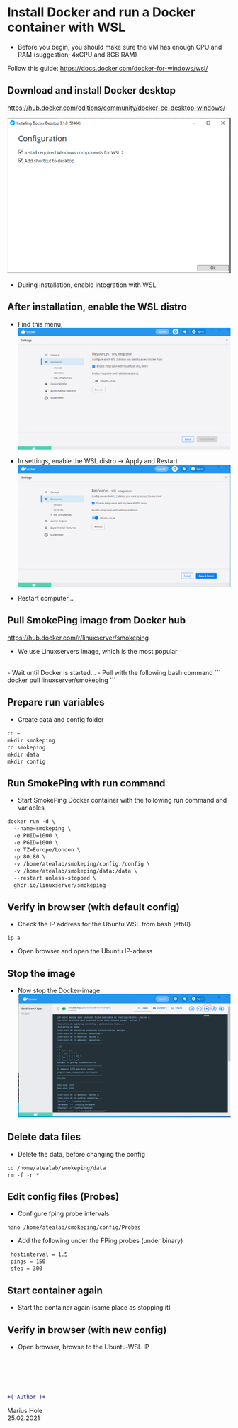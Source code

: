 # Install Docker and run a Docker container with WSL

- Before you begin, you should make sure the VM has enough CPU and RAM (suggestion; 4xCPU and 8GB RAM)

Follow this guide: https://docs.docker.com/docker-for-windows/wsl/

## Download and install Docker desktop

https://hub.docker.com/editions/community/docker-ce-desktop-windows/

![x](/04-Marius/00-files/docker-wsl2-01.png "x")
- During installation, enable integration with WSL


## After installation, enable the WSL distro

- Find this menu;
![x](/04-Marius/00-files/docker-wsl2-02.png "x")  

- In settings, enable the WSL distro -> Apply and Restart
![x](/04-Marius/00-files/docker-wsl2-03.png "x")
- Restart computer...

## Pull SmokePing image from Docker hub

https://hub.docker.com/r/linuxserver/smokeping
- We use Linuxservers image, which is the most popular
<br>
- Wait until Docker is started...
- Pull with the following bash command
```
docker pull linuxserver/smokeping
```

## Prepare run variables

- Create data and config folder
```
cd ~
mkdir smokeping
cd smokeping
mkdir data
mkdir config
```

## Run SmokePing with run command

- Start SmokePing Docker container with the following run command and variables
```
docker run -d \
  --name=smokeping \
  -e PUID=1000 \
  -e PGID=1000 \
  -e TZ=Europe/London \
  -p 80:80 \
  -v /home/atealab/smokeping/config:/config \
  -v /home/atealab/smokeping/data:/data \
  --restart unless-stopped \
  ghcr.io/linuxserver/smokeping
```


## Verify in browser (with default config)

- Check the IP address for the Ubuntu WSL from bash (eth0)
```
ip a
```
- Open browser and open the Ubuntu IP-adress

## Stop the image

- Now stop the Docker-image
![x](/04-Marius/00-files/docker-wsl2-04.png "x")



## Delete data files

- Delete the data, before changing the config
```
cd /home/atealab/smokeping/data
rm -f -r *
```

## Edit config files (Probes)

- Configure fping probe intervals
```
nano /home/atealab/smokeping/config/Probes
```
- Add the following under the FPing probes (under binary)
```
 hostinterval = 1.5
 pings = 150
 step = 300
```

## Start container again
- Start the container again (same place as stopping it)

## Verify in browser (with new config)
- Open browser, browse to the Ubuntu-WSL IP

<br><br><br><br>

```diff
+( Author )+
```
Marius Hole  
25.02.2021